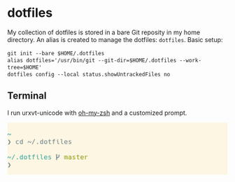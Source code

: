 # dotfiles

My collection of dotfiles is stored in a bare Git reposity in my home directory.
An alias is created to manage the dotfiles: `dotfiles`.
Basic setup:

```
git init --bare $HOME/.dotfiles
alias dotfiles='/usr/bin/git --git-dir=$HOME/.dotfiles --work-tree=$HOME'
dotfiles config --local status.showUntrackedFiles no
```

## Terminal

I run urxvt-unicode with [oh-my-zsh](https://github.com/robbyrussell/oh-my-zsh)
and a customized prompt.

![Terminal](terminal.png)
